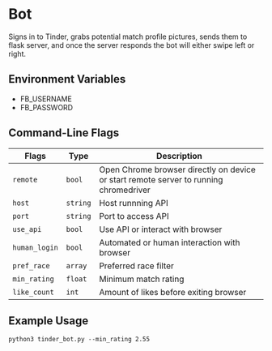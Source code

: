 # Bot

Signs in to Tinder, grabs potential match profile pictures, sends them to flask server, and once the server responds the bot will either swipe left or right.

## Environment Variables
* FB_USERNAME
* FB_PASSWORD

## Command-Line Flags
| Flags | Type | Description |
|  --- | --- | --- |
| `remote` | `bool` | Open Chrome browser directly on device or start remote server to running chromedriver |
| `host` | `string` | Host runnning API |
| `port` | `string` | Port to access API |
| `use_api` | `bool` | Use API or interact with browser |
| `human_login` | `bool` | Automated or human interaction with browser |
| `pref_race` | `array` | Preferred race filter |
| `min_rating` | `float` | Minimum match rating |
| `like_count` | `int` | Amount of likes before exiting browser |

## Example Usage
```
python3 tinder_bot.py --min_rating 2.55
```